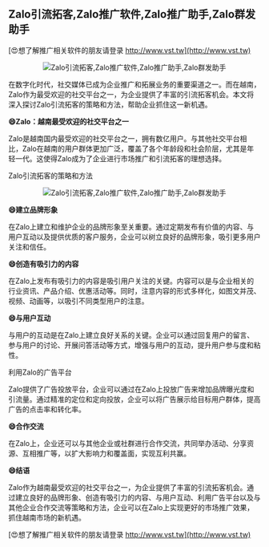 ## **Zalo引流拓客,Zalo推广软件,Zalo推广助手,Zalo群发助手**

[😍想了解推广相关软件的朋友请登录 http://www.vst.tw](http://www.vst.tw)

 <center><img src="https://vst.tw/MP4/tuiguang/png/8.png" alt="Zalo引流拓客,Zalo推广软件,Zalo推广助手,Zalo群发助手"></center>

在数字化时代，社交媒体已成为企业推广和拓展业务的重要渠道之一。而在越南，Zalo作为最受欢迎的社交平台之一，为企业提供了丰富的引流拓客机会。本文将深入探讨Zalo引流拓客的策略和方法，帮助企业抓住这一新机遇。

**😄Zalo：越南最受欢迎的社交平台之一**

Zalo是越南国内最受欢迎的社交平台之一，拥有数亿用户。与其他社交平台相比，Zalo在越南的用户群体更加广泛，覆盖了各个年龄段和社会阶层，尤其是年轻一代。这使得Zalo成为了企业进行市场推广和引流拓客的理想选择。

Zalo引流拓客的策略和方法

 <center><img src="https://vst.tw/MP4/tuiguang/png/8.png" alt="Zalo引流拓客,Zalo推广软件,Zalo推广助手,Zalo群发助手"></center>

**😄建立品牌形象**

在Zalo上建立和维护企业的品牌形象至关重要。通过定期发布有价值的内容、与用户互动以及提供优质的客户服务，企业可以树立良好的品牌形象，吸引更多用户关注和信任。

**😄创造有吸引力的内容**

在Zalo上发布有吸引力的内容是吸引用户关注的关键。内容可以是与企业相关的行业资讯、产品介绍、优惠活动等。同时，注意内容的形式多样化，如图文并茂、视频、动画等，以吸引不同类型用户的注意。

**😄与用户互动**

与用户的互动是在Zalo上建立良好关系的关键。企业可以通过回复用户的留言、参与用户的讨论、开展问答活动等方式，增强与用户的互动，提升用户参与度和粘性。

利用Zalo的广告平台

Zalo提供了广告投放平台，企业可以通过在Zalo上投放广告来增加品牌曝光度和引流量。通过精准的定位和定向投放，企业可以将广告展示给目标用户群体，提高广告的点击率和转化率。

**😄合作交流**

在Zalo上，企业还可以与其他企业或社群进行合作交流，共同举办活动、分享资源、互相推广等，以扩大影响力和覆盖面，实现互利共赢。

**😄结语**

Zalo作为越南最受欢迎的社交平台之一，为企业提供了丰富的引流拓客机会。通过建立良好的品牌形象、创造有吸引力的内容、与用户互动、利用广告平台以及与其他企业合作交流等策略和方法，企业可以在Zalo上实现更好的市场推广效果，抓住越南市场的新机遇。

[😍想了解推广相关软件的朋友请登录 http://www.vst.tw](http://www.vst.tw)



